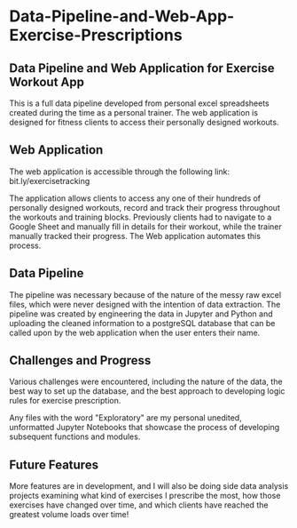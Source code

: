# Data-Pipeline-and-Web-App-Exercise-Prescriptions
## Data Pipeline and Web Application for Exercise Workout App
This is a full data pipeline developed from personal excel spreadsheets created during the time as a personal trainer. The web application is designed for fitness clients to access their personally designed workouts.

## Web Application
The web application is accessible through the following link: bit.ly/exercisetracking

The application allows clients to access any one of their hundreds of personally designed workouts, record and track their progress throughout the workouts and training blocks. Previously clients had to navigate to a Google Sheet and manually fill in details for their workout, while the trainer manually tracked their progress. The Web application automates this process.

## Data Pipeline
The pipeline was necessary because of the nature of the messy raw excel files, which were never designed with the intention of data extraction. The pipeline was created by engineering the data in Jupyter and Python and uploading the cleaned information to a postgreSQL database that can be called upon by the web application when the user enters their name.

## Challenges and Progress
Various challenges were encountered, including the nature of the data, the best way to set up the database, and the best approach to developing logic rules for exercise prescription.

Any files with the word "Exploratory" are my personal unedited, unformatted Jupyter Notebooks that showcase the process of developing subsequent functions and modules.

## Future Features
More features are in development, and I will also be doing side data analysis projects examining what kind of exercises I prescribe the most, how those exercises have changed over time, and which clients have reached the greatest volume loads over time!
